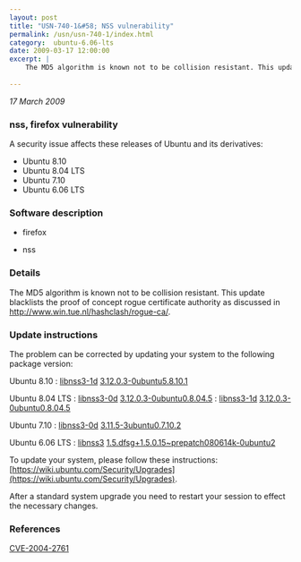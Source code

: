 ```yaml
---
layout: post
title: "USN-740-1&#58; NSS vulnerability"
permalink: /usn/usn-740-1/index.html
category:  ubuntu-6.06-lts
date: 2009-03-17 12:00:00
excerpt: |
    The MD5 algorithm is known not to be collision resistant. This update blacklists the proof of concept rogue certificate authority as discussed in http://www.win.tue.nl/hashclash/rogue-ca/. 
    
--- 
```

 
 

*17 March 2009*

### nss, firefox vulnerability

A security issue affects these releases of Ubuntu and its derivatives:

* Ubuntu 8.10
* Ubuntu 8.04 LTS
* Ubuntu 7.10
* Ubuntu 6.06 LTS

### Software description

* firefox 

* nss 

### Details

The MD5 algorithm is known not to be collision resistant. This update blacklists the proof of concept rogue certificate authority as discussed in http://www.win.tue.nl/hashclash/rogue-ca/. 

### Update instructions

The problem can be corrected by updating your system to the following package version:

Ubuntu 8.10
 : [libnss3-1d](https://launchpad.net/ubuntu/+source/nss) <span> [3.12.0.3-0ubuntu5.8.10.1](https://launchpad.net/ubuntu/+source/nss/3.12.0.3-0ubuntu5.8.10.1) </span> 

Ubuntu 8.04 LTS
 : [libnss3-0d](https://launchpad.net/ubuntu/+source/nss) <span> [3.12.0.3-0ubuntu0.8.04.5](https://launchpad.net/ubuntu/+source/nss/3.12.0.3-0ubuntu0.8.04.5) </span> 
 : [libnss3-1d](https://launchpad.net/ubuntu/+source/nss) <span> [3.12.0.3-0ubuntu0.8.04.5](https://launchpad.net/ubuntu/+source/nss/3.12.0.3-0ubuntu0.8.04.5) </span> 

Ubuntu 7.10
 : [libnss3-0d](https://launchpad.net/ubuntu/+source/nss) <span> [3.11.5-3ubuntu0.7.10.2](https://launchpad.net/ubuntu/+source/nss/3.11.5-3ubuntu0.7.10.2) </span> 

Ubuntu 6.06 LTS
 : [libnss3](https://launchpad.net/ubuntu/+source/firefox) <span> [1.5.dfsg+1.5.0.15~prepatch080614k-0ubuntu2](https://launchpad.net/ubuntu/+source/firefox/1.5.dfsg+1.5.0.15~prepatch080614k-0ubuntu2) </span> 

To update your system, please follow these instructions: [https://wiki.ubuntu.com/Security/Upgrades](https://wiki.ubuntu.com/Security/Upgrades).

After a standard system upgrade you need to restart your session to effect the necessary changes. 

### References

 
 [CVE-2004-2761](http://people.ubuntu.com/~ubuntu-security/cve/CVE-2004-2761)
 

